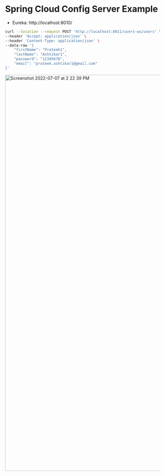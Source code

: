 # Spring Cloud Config Server Example 

-  Eureka: http://localhost:8010/

```sh
curl --location --request POST 'http://localhost:8011/users-ws/users' \
--header 'Accept: application/json' \
--header 'Content-Type: application/json' \
--data-raw '{
    "firstName": "Prateek1",
    "lastName": "Ashtikar1",
    "password": "12345678",
    "email": "prateek.ashtikar1@gmail.com"
}'
```

<img width="1291" alt="Screenshot 2022-07-07 at 2 22 39 PM" src="https://user-images.githubusercontent.com/54174687/177733283-a863665f-da50-477a-9578-b08c7b3af239.png">

